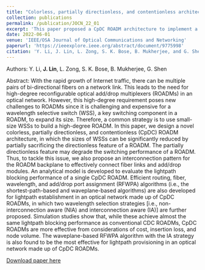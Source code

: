 ```yaml
---
title: "Colorless, partially directionless, and contentionless architecture for high-degree ROADMs"
collection: publications
permalink: /publication/JOCN_22_01
excerpt: 'This paper proposed a CpDC ROADM architecture to implement a high-degree ROADM with small-scale WSSs.'
date: 2022-06-01
venue: 'IEEE/OSA Journal of Optical Communications and Networking'
paperurl: 'https://ieeexplore.ieee.org/abstract/document/9775998'
citation: 'Y. Li, J. Lin, L. Zong, S. K. Bose, B. Mukherjee, and G. Shen, "Colorless, partially directionless, and contentionless architecture for high-degree ROADMs," IEEE/OSA Journal of Optical Communications and Networking, vol. 14, no. 6, pp. 481-492, 2022.'
---
```


Authors: Y. Li, **J. Lin**, L. Zong, S. K. Bose, B. Mukherjee, G. Shen

Abstract: With the rapid growth of Internet traffic, there can be multiple pairs of bi-directional fibers on a network link. This leads to the need for high-degree reconfigurable optical add/drop multiplexers (ROADMs) in an optical network. However, this high-degree requirement poses new challenges to ROADMs since it is challenging and expensive for a wavelength selective switch (WSS), a key switching component in a ROADM, to expand its size. Therefore, a common strategy is to use small-size WSSs to build a high-degree ROADM. In this paper, we design a novel colorless, partially directionless, and contentionless (CpDC) ROADM architecture, in which the sizes of WSSs can be significantly reduced by partially sacrificing the directionless feature of a ROADM. The partially directionless feature may degrade the switching performance of a ROADM. Thus, to tackle this issue, we also propose an interconnection pattern for the ROADM backplane to effectively connect fiber links and add/drop modules. An analytical model is developed to evaluate the lightpath blocking performance of a single CpDC ROADM. Efficient routing, fiber, wavelength, and add/drop port assignment (RFWPA) algorithms (i.e., the shortest-path-based and waveplane-based algorithms) are also developed for lightpath establishment in an optical network made up of CpDC ROADMs, in which two wavelength selection strategies [i.e., non-interconnection aware (NIA) and interconnection aware (IA)] are further proposed. Simulation studies show that, while these achieve almost the same lightpath blocking performance as conventional CDC ROADMs, CpDC ROADMs are more effective from considerations of cost, insertion loss, and node volume. The waveplane-based RFWPA algorithm with the IA strategy is also found to be the most effective for lightpath provisioning in an optical network made up of CpDC ROADMs. 

[Download paper here](https://ieeexplore.ieee.org/abstract/document/9775998)
